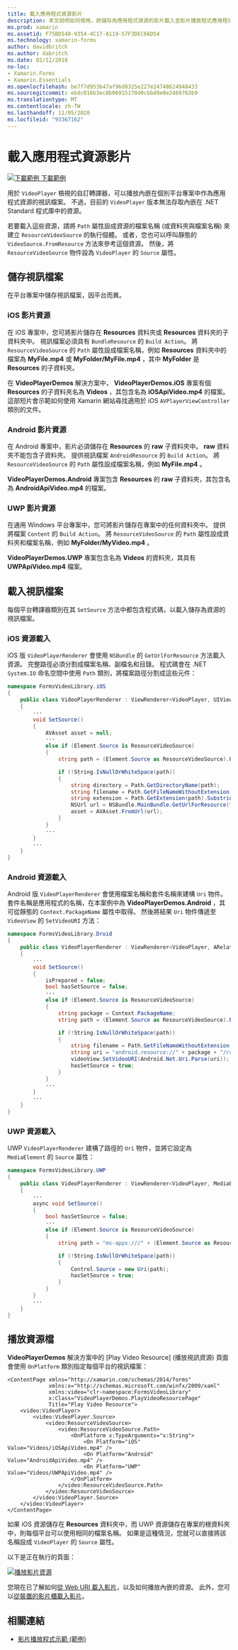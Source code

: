 ```yaml
---
title: 載入應用程式資源影片
description: 本文說明如何使用，將儲存為應用程式資源的影片載入至影片播放程式應用程式 Xamarin.Forms 。
ms.prod: xamarin
ms.assetid: F75BD540-9354-4C17-A119-57F3DEC66D54
ms.technology: xamarin-forms
author: davidbritch
ms.author: dabritch
ms.date: 02/12/2018
no-loc:
- Xamarin.Forms
- Xamarin.Essentials
ms.openlocfilehash: be7f7d953b47af96d0325e227e24748624948433
ms.sourcegitcommit: ebdc016b3ec0b06915170d0cbbd9e0e2469763b9
ms.translationtype: MT
ms.contentlocale: zh-TW
ms.lasthandoff: 11/05/2020
ms.locfileid: "93367162"
---
```

# <a name="loading-application-resource-videos"></a>載入應用程式資源影片

[![下載範例](~/media/shared/download.png) 下載範例](/samples/xamarin/xamarin-forms-samples/customrenderers-videoplayerdemos)

用於 `VideoPlayer` 檢視的自訂轉譯器，可以播放內嵌在個別平台專案中作為應用程式資源的視訊檔案。 不過，目前的 `VideoPlayer` 版本無法存取內嵌在 .NET Standard 程式庫中的資源。

若要載入這些資源，請將 `Path` 屬性設成資源的檔案名稱 (或資料夾與檔案名稱) 來建立 `ResourceVideoSource` 的執行個體。 或者，您也可以呼叫靜態的 `VideoSource.FromResource` 方法來參考這個資源。 然後，將 `ResourceVideoSource` 物件設為 `VideoPlayer` 的 `Source` 屬性。

## <a name="storing-the-video-files"></a>儲存視訊檔案

在平台專案中儲存視訊檔案，因平台而異。

### <a name="ios-video-resources"></a>iOS 影片資源

在 iOS 專案中，您可將影片儲存在 **Resources** 資料夾或 **Resources** 資料夾的子資料夾中。 視訊檔案必須具有 `BundleResource` 的 `Build Action`。 將 `ResourceVideoSource` 的 `Path` 屬性設成檔案名稱，例如 **Resources** 資料夾中的檔案為 **MyFile.mp4** 或 **MyFolder/MyFile.mp4** ，其中 **MyFolder** 是 **Resources** 的子資料夾。

在 **VideoPlayerDemos** 解決方案中， **VideoPlayerDemos.iOS** 專案有個 **Resources** 的子資料夾名為 **Videos** ，其包含名為 **iOSApiVideo.mp4** 的檔案。 這部短片會示範如何使用 Xamarin 網站尋找適用於 iOS `AVPlayerViewController` 類別的文件。

### <a name="android-video-resources"></a>Android 影片資源

在 Android 專案中，影片必須儲存在 **Resources** 的 **raw** 子資料夾中。 **raw** 資料夾不能包含子資料夾。 提供視訊檔案 `AndroidResource` 的 `Build Action`。 將 `ResourceVideoSource` 的 `Path` 屬性設成檔案名稱，例如 **MyFile.mp4** 。

**VideoPlayerDemos.Android** 專案包含 **Resources** 的 **raw** 子資料夾，其包含名為 **AndroidApiVideo.mp4** 的檔案。

### <a name="uwp-video-resources"></a>UWP 影片資源

在通用 Windows 平台專案中，您可將影片儲存在專案中的任何資料夾中。 提供將檔案 `Content` 的 `Build Action`。 將 `ResourceVideoSource` 的 `Path` 屬性設成資料夾和檔案名稱，例如 **MyFolder/MyVideo.mp4** 。

**VideoPlayerDemos.UWP** 專案包含名為 **Videos** 的資料夾，其具有 **UWPApiVideo.mp4** 檔案。

## <a name="loading-the-video-files"></a>載入視訊檔案

每個平台轉譯器類別在其 `SetSource` 方法中都包含程式碼，以載入儲存為資源的視訊檔案。

### <a name="ios-resource-loading"></a>iOS 資源載入

iOS 版 `VideoPlayerRenderer` 會使用 `NSBundle` 的 `GetUrlForResource` 方法載入資源。 完整路徑必須分割成檔案名稱、副檔名和目錄。 程式碼會在 .NET `System.IO` 命名空間中使用 `Path` 類別，將檔案路徑分割成這些元件：

```csharp
namespace FormsVideoLibrary.iOS
{
    public class VideoPlayerRenderer : ViewRenderer<VideoPlayer, UIView>
    {
        ···
        void SetSource()
        {
            AVAsset asset = null;
            ···
            else if (Element.Source is ResourceVideoSource)
            {
                string path = (Element.Source as ResourceVideoSource).Path;

                if (!String.IsNullOrWhiteSpace(path))
                {
                    string directory = Path.GetDirectoryName(path);
                    string filename = Path.GetFileNameWithoutExtension(path);
                    string extension = Path.GetExtension(path).Substring(1);
                    NSUrl url = NSBundle.MainBundle.GetUrlForResource(filename, extension, directory);
                    asset = AVAsset.FromUrl(url);
                }
            }
            ···
        }
        ···
    }
}
```

### <a name="android-resource-loading"></a>Android 資源載入

Android 版 `VideoPlayerRenderer` 會使用檔案名稱和套件名稱來建構 `Uri` 物件。 套件名稱是應用程式的名稱，在本案例中為 **VideoPlayerDemos.Android** ，其可從靜態的 `Context.PackageName` 屬性中取得。 然後將結果 `Uri` 物件傳遞至 `VideoView` 的 `SetVideoURI` 方法：

```csharp
namespace FormsVideoLibrary.Droid
{
    public class VideoPlayerRenderer : ViewRenderer<VideoPlayer, ARelativeLayout>
    {
        ···    
        void SetSource()
        {
            isPrepared = false;
            bool hasSetSource = false;
            ···
            else if (Element.Source is ResourceVideoSource)
            {
                string package = Context.PackageName;
                string path = (Element.Source as ResourceVideoSource).Path;

                if (!String.IsNullOrWhiteSpace(path))
                {
                    string filename = Path.GetFileNameWithoutExtension(path).ToLowerInvariant();
                    string uri = "android.resource://" + package + "/raw/" + filename;
                    videoView.SetVideoURI(Android.Net.Uri.Parse(uri));
                    hasSetSource = true;
                }
            }
            ···
        }
        ···
    }
}
```

### <a name="uwp-resource-loading"></a>UWP 資源載入

UWP `VideoPlayerRenderer` 建構了路徑的 `Uri` 物件，並將它設定為 `MediaElement` 的 `Source` 屬性：

```csharp
namespace FormsVideoLibrary.UWP
{
    public class VideoPlayerRenderer : ViewRenderer<VideoPlayer, MediaElement>
    {
        ···
        async void SetSource()
        {
            bool hasSetSource = false;
            ···
            else if (Element.Source is ResourceVideoSource)
            {
                string path = "ms-appx:///" + (Element.Source as ResourceVideoSource).Path;

                if (!String.IsNullOrWhiteSpace(path))
                {
                    Control.Source = new Uri(path);
                    hasSetSource = true;
                }
            }
        }
        ···
    }
}
```

## <a name="playing-the-resource-file"></a>播放資源檔

**VideoPlayerDemos** 解決方案中的 [Play Video Resource] \(播放視訊資源\) 頁面會使用 `OnPlatform` 類別指定每個平台的視訊檔案：

```xaml
<ContentPage xmlns="http://xamarin.com/schemas/2014/forms"
             xmlns:x="http://schemas.microsoft.com/winfx/2009/xaml"
             xmlns:video="clr-namespace:FormsVideoLibrary"
             x:Class="VideoPlayerDemos.PlayVideoResourcePage"
             Title="Play Video Resource">
    <video:VideoPlayer>
        <video:VideoPlayer.Source>
            <video:ResourceVideoSource>
                <video:ResourceVideoSource.Path>
                    <OnPlatform x:TypeArguments="x:String">
                        <On Platform="iOS" Value="Videos/iOSApiVideo.mp4" />
                        <On Platform="Android" Value="AndroidApiVideo.mp4" />
                        <On Platform="UWP" Value="Videos/UWPApiVideo.mp4" />
                    </OnPlatform>
                </video:ResourceVideoSource.Path>
            </video:ResourceVideoSource>
        </video:VideoPlayer.Source>
    </video:VideoPlayer>
</ContentPage>
```

如果 iOS 資源儲存在 **Resources** 資料夾中，而 UWP 資源儲存在專案的根資料夾中，則每個平台可以使用相同的檔案名稱。 如果是這種情況，您就可以直接將該名稱設成 `VideoPlayer` 的 `Source` 屬性。

以下是正在執行的頁面：

[![播放影片資源](loading-resources-images/playvideoresource-small.png "播放影片資源")](loading-resources-images/playvideoresource-large.png#lightbox "播放影片資源")

您現在已了解如何[從 Web URI 載入影片](web-videos.md)，以及如何播放內嵌的資源。 此外，您可以[從裝置的影片櫃載入影片](accessing-library.md)。

## <a name="related-links"></a>相關連結

- [影片播放程式示範 (範例)](/samples/xamarin/xamarin-forms-samples/customrenderers-videoplayerdemos)